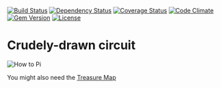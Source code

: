 [![Build Status](http://img.shields.io/travis/TheODI-UD2D/route_c.svg?style=flat-square)](https://travis-ci.org/TheODI-UD2D/route_c)
[![Dependency Status](http://img.shields.io/gemnasium/TheODI-UD2D/route_c.svg?style=flat-square)](https://gemnasium.com/TheODI-UD2D/route_c)
[![Coverage Status](http://img.shields.io/coveralls/TheODI-UD2D/route_c.svg?style=flat-square)](https://coveralls.io/r/TheODI-UD2D/route_c)
[![Code Climate](http://img.shields.io/codeclimate/github/TheODI-UD2D/route_c.svg?style=flat-square)](https://codeclimate.com/github/TheODI-UD2D/route_c)
[![Gem Version](http://img.shields.io/gem/v/route_c.svg?style=flat-square)](https://rubygems.org/gems/route_c)
[![License](http://img.shields.io/:license-mit-blue.svg?style=flat-square)](http://TheODI-UD2D.mit-license.org)

# Crudely-drawn circuit

![How to Pi](http://i.imgur.com/35a4myB.png)

You might also need the [Treasure Map](http://pinout.xyz/)
